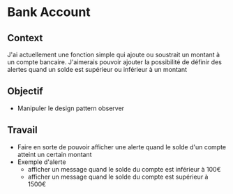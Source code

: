 # Bank Account


## Context
J'ai actuellement une fonction simple qui ajoute ou soustrait un montant à un compte bancaire.
J'aimerais pouvoir ajouter la possibilité de définir des alertes quand un solde est supérieur ou inférieur à un montant

## Objectif
- Manipuler le design pattern observer

## Travail
- Faire en sorte de pouvoir afficher une alerte quand le solde d'un compte atteint un certain montant
- Exemple d'alerte 
	- afficher un message quand le solde du compte est inférieur à 100€
	- afficher un message quand le solde du compte est supérieur à 1500€